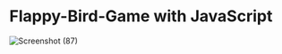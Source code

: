# Flappy-Bird-Game with JavaScript



![Screenshot (87)](https://github.com/user-attachments/assets/43e38958-ba55-4f7c-a35f-9670a0a72ff6)

